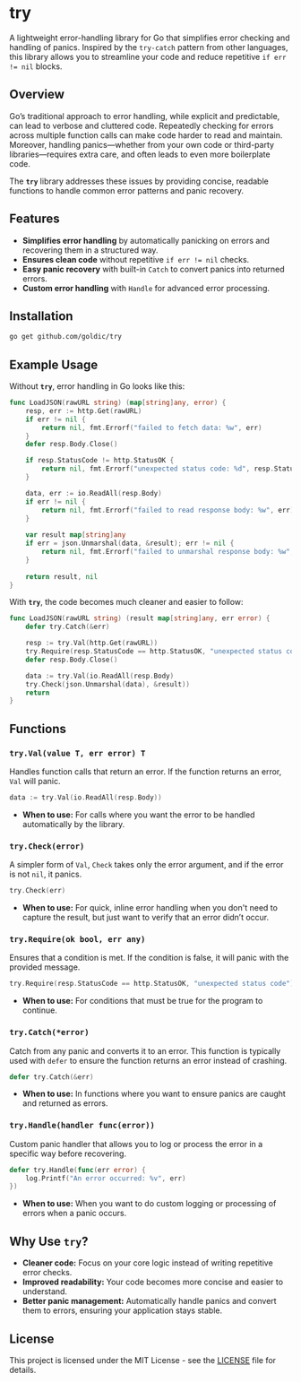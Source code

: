 # try

A lightweight error-handling library for Go that simplifies error checking and handling of panics. Inspired by the `try-catch` pattern from other languages, this library allows you to streamline your code and reduce repetitive `if err != nil` blocks.

## Overview

Go’s traditional approach to error handling, while explicit and predictable, can lead to verbose and cluttered code. Repeatedly checking for errors across multiple function calls can make code harder to read and maintain. Moreover, handling panics—whether from your own code or third-party libraries—requires extra care, and often leads to even more boilerplate code.

The **`try`** library addresses these issues by providing concise, readable functions to handle common error patterns and panic recovery.

## Features

- **Simplifies error handling** by automatically panicking on errors and recovering them in a structured way.
- **Ensures clean code** without repetitive `if err != nil` checks.
- **Easy panic recovery** with built-in `Catch` to convert panics into returned errors.
- **Custom error handling** with `Handle` for advanced error processing.

## Installation

```bash
go get github.com/goldic/try
```

## Example Usage

Without **`try`**, error handling in Go looks like this:

```go
func LoadJSON(rawURL string) (map[string]any, error) {
    resp, err := http.Get(rawURL)
    if err != nil {
        return nil, fmt.Errorf("failed to fetch data: %w", err)
    }
    defer resp.Body.Close()

    if resp.StatusCode != http.StatusOK {
        return nil, fmt.Errorf("unexpected status code: %d", resp.StatusCode)
    }

    data, err := io.ReadAll(resp.Body)
    if err != nil {
        return nil, fmt.Errorf("failed to read response body: %w", err)
    }
	
    var result map[string]any
    if err = json.Unmarshal(data, &result); err != nil {
        return nil, fmt.Errorf("failed to unmarshal response body: %w", err)
    }
	
    return result, nil
}
```

With **`try`**, the code becomes much cleaner and easier to follow:

```go
func LoadJSON(rawURL string) (result map[string]any, err error) {
    defer try.Catch(&err)

    resp := try.Val(http.Get(rawURL))
    try.Require(resp.StatusCode == http.StatusOK, "unexpected status code")
    defer resp.Body.Close()

    data := try.Val(io.ReadAll(resp.Body)
    try.Check(json.Unmarshal(data), &result))
    return
}
```

## Functions

### `try.Val(value T, err error) T`

Handles function calls that return an error. If the function returns an error, `Val` will panic.

```go
data := try.Val(io.ReadAll(resp.Body))
```

- **When to use:** For calls where you want the error to be handled automatically by the library.


### `try.Check(error)`

A simpler form of `Val`, `Check` takes only the error argument, and if the error is not `nil`, it panics.

```go
try.Check(err)
```

- **When to use:** For quick, inline error handling when you don't need to capture the result, but just want to verify that an error didn’t occur.

### `try.Require(ok bool, err any)`

Ensures that a condition is met. If the condition is false, it will panic with the provided message.

```go
try.Require(resp.StatusCode == http.StatusOK, "unexpected status code")
```

- **When to use:** For conditions that must be true for the program to continue.

### `try.Catch(*error)`

Catch from any panic and converts it to an error. This function is typically used with `defer` to ensure the function returns an error instead of crashing.

```go
defer try.Catch(&err)
```

- **When to use:** In functions where you want to ensure panics are caught and returned as errors.

### `try.Handle(handler func(error))`

Custom panic handler that allows you to log or process the error in a specific way before recovering.

```go
defer try.Handle(func(err error) {
    log.Printf("An error occurred: %v", err)
})
```

- **When to use:** When you want to do custom logging or processing of errors when a panic occurs.

## Why Use `try`?

- **Cleaner code:** Focus on your core logic instead of writing repetitive error checks.
- **Improved readability:** Your code becomes more concise and easier to understand.
- **Better panic management:** Automatically handle panics and convert them to errors, ensuring your application stays stable.

## License

This project is licensed under the MIT License - see the [LICENSE](LICENSE) file for details.

